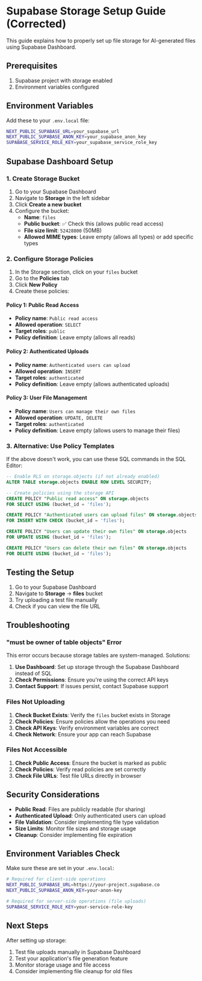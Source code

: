 # Supabase Storage Setup Guide (Corrected)

This guide explains how to properly set up file storage for AI-generated files using Supabase Dashboard.

## Prerequisites

1. Supabase project with storage enabled
2. Environment variables configured

## Environment Variables

Add these to your `.env.local` file:

```bash
NEXT_PUBLIC_SUPABASE_URL=your_supabase_url
NEXT_PUBLIC_SUPABASE_ANON_KEY=your_supabase_anon_key
SUPABASE_SERVICE_ROLE_KEY=your_supabase_service_role_key
```

## Supabase Dashboard Setup

### 1. Create Storage Bucket

1. Go to your Supabase Dashboard
2. Navigate to **Storage** in the left sidebar
3. Click **Create a new bucket**
4. Configure the bucket:
   - **Name**: `files`
   - **Public bucket**: ✅ Check this (allows public read access)
   - **File size limit**: `52428800` (50MB)
   - **Allowed MIME types**: Leave empty (allows all types) or add specific types

### 2. Configure Storage Policies

1. In the Storage section, click on your `files` bucket
2. Go to the **Policies** tab
3. Click **New Policy**
4. Create these policies:

#### Policy 1: Public Read Access
- **Policy name**: `Public read access`
- **Allowed operation**: `SELECT`
- **Target roles**: `public`
- **Policy definition**: Leave empty (allows all reads)

#### Policy 2: Authenticated Uploads
- **Policy name**: `Authenticated users can upload`
- **Allowed operation**: `INSERT`
- **Target roles**: `authenticated`
- **Policy definition**: Leave empty (allows authenticated uploads)

#### Policy 3: User File Management
- **Policy name**: `Users can manage their own files`
- **Allowed operation**: `UPDATE, DELETE`
- **Target roles**: `authenticated`
- **Policy definition**: Leave empty (allows users to manage their files)

### 3. Alternative: Use Policy Templates

If the above doesn't work, you can use these SQL commands in the SQL Editor:

```sql
-- Enable RLS on storage.objects (if not already enabled)
ALTER TABLE storage.objects ENABLE ROW LEVEL SECURITY;

-- Create policies using the storage API
CREATE POLICY "Public read access" ON storage.objects
FOR SELECT USING (bucket_id = 'files');

CREATE POLICY "Authenticated users can upload files" ON storage.objects
FOR INSERT WITH CHECK (bucket_id = 'files');

CREATE POLICY "Users can update their own files" ON storage.objects
FOR UPDATE USING (bucket_id = 'files');

CREATE POLICY "Users can delete their own files" ON storage.objects
FOR DELETE USING (bucket_id = 'files');
```

## Testing the Setup

1. Go to your Supabase Dashboard
2. Navigate to **Storage** → **files** bucket
3. Try uploading a test file manually
4. Check if you can view the file URL

## Troubleshooting

### "must be owner of table objects" Error

This error occurs because storage tables are system-managed. Solutions:

1. **Use Dashboard**: Set up storage through the Supabase Dashboard instead of SQL
2. **Check Permissions**: Ensure you're using the correct API keys
3. **Contact Support**: If issues persist, contact Supabase support

### Files Not Uploading

1. **Check Bucket Exists**: Verify the `files` bucket exists in Storage
2. **Check Policies**: Ensure policies allow the operations you need
3. **Check API Keys**: Verify environment variables are correct
4. **Check Network**: Ensure your app can reach Supabase

### Files Not Accessible

1. **Check Public Access**: Ensure the bucket is marked as public
2. **Check Policies**: Verify read policies are set correctly
3. **Check File URLs**: Test file URLs directly in browser

## Security Considerations

- **Public Read**: Files are publicly readable (for sharing)
- **Authenticated Upload**: Only authenticated users can upload
- **File Validation**: Consider implementing file type validation
- **Size Limits**: Monitor file sizes and storage usage
- **Cleanup**: Consider implementing file expiration

## Environment Variables Check

Make sure these are set in your `.env.local`:

```bash
# Required for client-side operations
NEXT_PUBLIC_SUPABASE_URL=https://your-project.supabase.co
NEXT_PUBLIC_SUPABASE_ANON_KEY=your-anon-key

# Required for server-side operations (file uploads)
SUPABASE_SERVICE_ROLE_KEY=your-service-role-key
```

## Next Steps

After setting up storage:

1. Test file uploads manually in Supabase Dashboard
2. Test your application's file generation feature
3. Monitor storage usage and file access
4. Consider implementing file cleanup for old files 